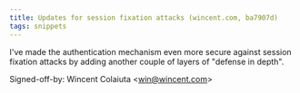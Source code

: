 ```yaml
---
title: Updates for session fixation attacks (wincent.com, ba7907d)
tags: snippets
---
```


I've made the authentication mechanism even more secure against session fixation attacks by adding another couple of layers of "defense in depth".

Signed-off-by: Wincent Colaiuta &lt;win@wincent.com&gt;
